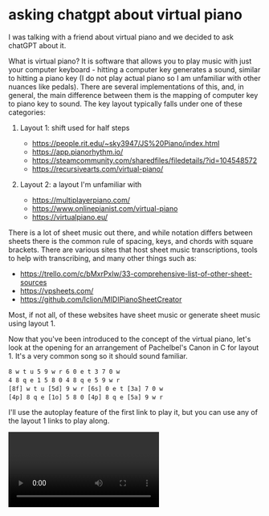 # asking chatgpt about virtual piano

I was talking with a friend about virtual piano and we decided to ask chatGPT
about it.

What is virtual piano? It is software that allows you to play music with just
your computer keyboard - hitting a computer key generates a sound, similar to
hitting a piano key (I do not play actual piano so I am unfamiliar with other
nuances like pedals). There are several implementations of this, and, in
general, the main difference between them is the mapping of computer key to
piano key to sound. The key layout typically falls under one of these
categories:

1. Layout 1: shift used for half steps

    - <https://people.rit.edu/~sky3947/JS%20Piano/index.html>
    - <https://app.pianorhythm.io/>
    - <https://steamcommunity.com/sharedfiles/filedetails/?id=104548572>
    - <https://recursivearts.com/virtual-piano/>

2. Layout 2: a layout I'm unfamiliar with

    - <https://multiplayerpiano.com/>
    - <https://www.onlinepianist.com/virtual-piano>
    - <https://virtualpiano.eu/>

There is a lot of sheet music out there, and while notation differs between
sheets there is the common rule of spacing, keys, and chords with square
brackets. There are various sites that host sheet music transcriptions, tools to
help with transcribing, and many other things such as:

- <https://trello.com/c/bMxrPxlw/33-comprehensive-list-of-other-sheet-sources>
- <https://vpsheets.com/>
- <https://github.com/lclion/MIDIPianoSheetCreator>

Most, if not all, of these websites have sheet music or generate sheet music
using layout 1.

Now that you've been introduced to the concept of the virtual piano, let's look
at the opening for an arrangement of Pachelbel's Canon in C for layout 1. It's a
very common song so it should sound familiar.

```txt
8 w t u 5 9 w r 6 0 e t 3 7 0 w
4 8 q e 1 5 8 0 4 8 q e 5 9 w r
[8f] w t u [5d] 9 w r [6s] 0 e t [3a] 7 0 w
[4p] 8 q e [1o] 5 8 0 [4p] 8 q e [5a] 9 w r
```

I'll use the autoplay feature of the first link to play it, but you can use any
of the layout 1 links to play along.

<video controls src="/blobs/80/intro.mp4" />

Sounds nice doesn't it? There is a lot of sheet music out there and I would say
this is on the more basic side of things. I'd definitely encourage anyone that
may enjoy playing music to try learning virtual piano - all you need are quick
fingers and a sense of time. I've spent years practicing it myself (alongside
years of resenting having to play violin but that's unrelated).

We were interested in making new sheet music and the topic of asking chatGPT to
transcribe songs automatically for us came up. However, before asking, we had a
small discussion on whether or not we though it would work:

> A: what if u ask ai to make sheet for u? do u think it could do it
>
> B: no idea!!! probably? since it make normal code...
>
> A: thats because it has many examples to pull from! A: vp piano sheet music is
> pretty rare..
>
> B: just transformation of note.... transcription!
>
> A: u know how the ai works right, it just puts most likely things together,
> which is usually correct... outcome is to make sense instead of be right A:
> anyways thats why im interested in asking about vp!!!

Naturally, I'm doubting it while my friend is more optimistic. We decided to ask
it to transcribe Canon in C, which we already have sheet music for. Let's see
how it goes:

![asking chatgpt to make sheet music directly](/blobs/80/chatgpt1.png)

```txt
X: 1
T: Canon in D
C:Johann Pachelbel
M: 4/4
L: 1/8
K:D
|:A | D2 F2 A2 d3 | B2 A2 F2 E2 | D2 F2 A2 d3 | B2 A2 F2 E2 |
| G2 G2 F2 E2 | F2 E2 D4 | A2 F2 D2 B,2 | C4 A2 A2 |
| D2 F2 A2 d3 | B2 A2 F2 E2 | D2 F2 A2 d3 | B2 A2 F2 E2 |
| G2 G2 F2 E2 | F2 E2 D4 | A2 F2 D2 B,2 | A4 |]
```

We opened with a direct question without any context - this didn't go too well.
The result is a `makefile` (what?), has the title "Canon in D", and the entire
thing doesn't make sense in the context of any virtual piano we were familiar
with. Our only guess is M is the time signature, 4/4 time, and the letter and
number combinations are note and octave values. I would later figure out what
this was, and it will be covered at the end.

How about we provide them with the first eight bars?

![providing the first eight bars](/blobs/80/chatgpt2.png)

```txt
3 5 2 1 0 2 3 5 | 2 4 0 1 7 0 6 5 |
1 0 2 3 5 3 2 1 | 4 6 5 4 3 2 1 0 |
```

Ok, now we get a series of numbers back, this seems more legitimate. What does
it sound like?

<video controls src="/blobs/80/attempt3.mp4" />

Unfortunately this is not correct either. If you're familiar with the key
layout, you can notice that the steps between `8` and `w` are much more than the
steps between `3` and `5`, suggesting this is incorrect without playing it.

Let's try again and give it more bars:

![providing more bars](/blobs/80/chatgpt3.png)

Those are the correct notes! But does it understand where the notes come from or
did it just repeat what we fed it? Let's ask it for more:

![asking for the next lines](/blobs/80/chatgpt4.png)

```txt
[8f] w t u [5d] 9 w r [6s] 0 e t [3a] 7 0 w
[4p] 8 q e [1o] 5 8 0 [4p] 8 q e [5a] 9 w r
[2o] y [8t] w [5r] 9 [6p] t [0o] 8 [9i] u [5y] t r
[2o] y [7r] w [4y] e [5r] 9 [1i] q e [2o] y [3a] w
```

It seems to have caught on to the format; could this be correct? Let's take a
listen!

<video controls src="/blobs/80/attempt4.mp4" />

It started out well (though the first two lines are copies of what was provided)
and then goes wrong. At least it doesn't sound too bad, if incorrect. Let's give
it more lines and see if it can figure things out:

![providing even more lines](/blobs/80/chatgpt5.png)
![telling it off for copying the lines we gave](/blobs/80/chatgpt6.png)

```txt
[2os] y [8ti] w [5tu] 9 [6yd] t [0wu] 8 [7ti] u [5wo] y r
[2os] y [8ti] w [5tu] 9 [6yd] t [0wu] 8 [7ti] u [5wo] y r
[2os] y [8ti] w [5tu] 9 [6yd] t [0wu] 8 [7ti] u [5wo] y r
[2os] y [8ti] w [5tu] 9 [6yd] t [0wu] 8 [7ti] u [5wo] y r
```

Looks like it came up with a line and repeated it 3 times. The lines look like
they will sound similar to what it tried before `[2o] y` and `[2os] y`. This
doesn't look correct but let's listen...

<video controls src="/blobs/80/attempt5.mp4" />

![getting repeated answer](/blobs/80/chatgpt7.png)

Another attempt makes it repeat itself. Perhaps it decided to repeat itself when
it heard that Canon is repetitive? We've given up at this point so we instead
ask it if it is familiar with virtual piano, which it seems to not be.

![asking if its familiar with virtual piano](/blobs/80/chatgpt8.png)

Great, it finally admits it does not know what its doing. I'm also not sure what
the second paragraph is saying - was it generating a different notation that
software out there supports? Or was it telling us to find something that could
understand the virtual piano notation (under the assumption that we did not
understand the format ourselves?) I'm not sure.

But wait, what about the notation it showed us initially - what is that? A
search online shows that this is
[abc notation](https://en.wikipedia.org/wiki/ABC_notation). I'm unfamiliar with
this notation, but fortunately there are tools online that should be able to
generate sounds from this notation. And it sounds like...

<audio controls>
    <source src="/blobs/80/maybe-canon-in-d.wav" type="audio/wav">
</audio>

:(. These questions were asked around September 29, 2023.

There are many possible arrangements for Canon in (key), but unfortunately
chatGPT was unable to provide any of them. The topic must be too niche for it to
have much data on to even create sheet music for a well known song. We were
planning to ask it to generate sheet music for various songs if it could handle
this, but that was not the case.

The full version of this sheet music is below, though there are many many other
versions that are valid. You can try playing it yourself, though I would not use
the autoplayer because it cannot handle tempo as well as a human playing -
spacing between notes and other symbols which I've omitted for simplicity play a
part in timing.

```txt
8 w t u 5 9 w r 6 0 e t 3 7 0 w
4 8 q e 1 5 8 0 4 8 q e 5 9 w r
[8f] w t u [5d] 9 w r [6s] 0 e t [3a] 7 0 w
[4p] 8 q e [1o] 5 8 0 [4p] 8 q e [5a] 9 w r
[8osf] w t u [5oad] 9 w r [6ups] 0 e t [3uoa] 7 0 w
[4tip] 8 q e [1tuo] 5 8 0 [4tip] 8 q e [5yoa] 9 w r
[8s] w [tf] u [5h] 9 [wg] r [6f] 0 [es] t [3f] 7 [0d] w
[4s] 8 [qp] e [1s] 5 [8f] 0 [4g] 8 [qj] e [5h] 9 [wg] r
[8sf] w [tf] u [5dh] 9 [wg] r [6sf] 0 [es] t [3af] 7 [0d] w
[4ps] 8 [qp] e [1os] 5 [8f] 0 [4pg] 8 [qj] e [5ah] 9 [wg] r
[8s] [wa] [ts] u [5o] 9 [wa] r [6s] 0 [ef] t [3h] 7 [0h] [wj]
[4g] [8f] [qd] [eg] [1f] [5d] [8s] [0a] [4p] [8o] [qi] [es] [5yos] 9 [wa] r
[8us] [wa] [ts] u [5yo] 9 [wa] r [6s] 0 [ef] t [3ah] 7 [0h] [wj]
[4pg] [8f] [qd] [eg] [1of] [5d] [8s] [0a] [4p] [8o] [qi] [es] [5yos] 9 [wa] r
8 w [tf] u [5d] 9 w r 6 0 [es] t [3h] 7 0 w
[4j] 8 q e [1h] 5 8 0 [4j] 8 q e [5k] 9 w r
[8l] w [tf] u [5d] 9 w r 6 [0s] [ea] [ts] [3h] 7 0 w
[4sgj] 8 q e [1sfh] 5 8 0 [4sgj] 8 q e [5dhk] 9 w r
[8h] [wf]g[th] [uf]g[5h]o[9p]a[ws]d[rf]g
[6f] [0s]d[ef] [tu]i[3o]p[7o]i[0o]u[wi]o
[4i] [8p]o[qi] [eu]y[1u]y[5t]y[8u]i[0o]p
[4i] [8p]o[qp] [ea]s[5o]p[9a]s[wd]f[rg]h
[8fh] [wf]g[th] [uf]g[5dh]o[9p]a[ws]d[rf]g
[6sf] [0s]d[ef] [tu]i[3o]p[7o]i[0o]u[wi]o
[4i] [8p]o[qi] [eu]y[1u]y[5t]y[8u]i[0o]p
[4i] [8p]o[qp] [ea]s[5o]p[9a]s[wd]f[rg]h
[8f] [ws]d[tf] [ud]s[5d]a[9s]d[wf]d[rs]a
[6s] [0p]a[es] [tu]i[3o]p[7o]i[0o]s[wa]s
[4p] [8s]a[qp] [eo]i[1o]i[5u]i[8o]p[0a]s
[4p] [8s]a[qs] [ea]p[5a]s[9d]s[wa]s[rp]a
[8sf] [ws]d[tf] [ud]s[5ad]a[9s]d[wf]d[rs]a
[6ps] [0p]a[es] [tu]i[3uo]p[7o]i[0o]s[wa]s
[4ip] [8s]a[qp] [eo]i[1uo]i[5u]i[8o]p[0a]s
[4ip] [8s]a[qs] [ea]p[5oa]s[9d]s[wa]s[rp]a
[8sf] [ws]d[tf] [us] [5ad] [9a]s[wd] [ra] [6ps] [0s]d[ef] [ts] [3af] [7f]d[0s] [wa]
[4ip] [8p]o[qp] [ea] [1os] [5f]d[8s] [0f] [4pg] [8s]a[qp] [ep] [5oa] [9o]i[wo] [ra]
[8s] w t [uf] [5f] [9g] [wf] [rd] [6d] [0s] e [ts] [3s] [7d] [0s] [wP]
[4s] [8P] [qp] [eP] [1o] 5 8 [0s] [4s] [8P] [qp] [eP] [5a] 9 w [ra]
[8s] w t [usf] [5sf] [9dg] [wsf] [rad] [6ad] [0s] e [ts] [3ps] [7ad] [0ps] [woP]
[4ps] [8P] [qp] [eP] [1uo] 5 8 [0s] [4ps] [8P] [qp] [eP] [5yoa] 9 w [ra]
[8s] w [tf] u [5d] 9 [wy] r [6t] 0 [es] t [3a] 7 [0r] w
[4e] 8 [qp] e [1o] 5 [8w] 0 [4e] 8 [qp] e [5o] 9 w [ra]
[8osf] w [thlx] u [5hkz] 9 [woad] r [6ups] 0 [efjl] t [3fhk] 7 [0uoa] w
[4tip] 8 [qsgj] e [1sfh] 5 [8tuo] 0 [4tip] 8 [qpsg] e [5oad] 9 w [rf] [8wosf]
```

Here's a video of it; I've replaced spaces with periods because the autoplay
uses periods for longer pauses.

<video controls src="/blobs/80/full.mp4" />

Overall, this just reinforces my [position on ai](/posts/59) - if you're aiming
for correctness, you must double check the output because it can't be trusted.
Even though there are many stories and examples of ai generating code, solving
math problems, and performing other amazing feats, I just cannot bring myself to
blindly use it. In fact, this kind of sheet music generation can be
straightforward and logical by taking simple music files like MIDIs or existing
sheet music and doing a direct translation into virtual piano's notation. If
these LLMs are generating answers by learning rules and solving problems then
this should have been possible. Perhaps a very detailed explanation of the key
to sound mapping followed by questioning would work; it has not been tried yet.
